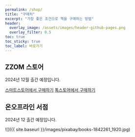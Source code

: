 ```yaml
---
permalink: /shop/
title: "구매처"
excerpt: "가장 좋은 조건으로 책을 구매하는 방법"
header:
  overlay_image: /assets/images/header-github-pages.png
  overlay_filter: 0.5
toc: true
toc_sticky: true
toc_label: 바로가기  
---
```


## ZZOM 스토어

2024년 12월 출간 예정입니다.

<!--
![]({{ site.baseurl }}/assets/images/shop/ZZOM store.png)
-->
<a href="https://smartstore.naver.com/zzom" target="_blank" class="btn btn--primary btn--small">스마트스토어에서 구매하기</a>
<a href="https://store.kakao.com/zzom" target="_blank" class="btn btn--primary btn--small">톡스토어에서 구매하기</a>
<!-- 
<a href="" target="_blank" class="btn btn--primary btn--small">쿠팡에서 구매하기</a>
<a href="" target="_blank" class="btn btn--primary btn--small">토스에서 구매하기</a>
-->

## 온오프라인 서점

2024년 12 출간 예정입니다.

![]({{ site.baseurl }}/images/pixabay/books-1842261_1920.jpg)

<!-- 
<a href="https://product.kyobobook.co.kr/detail/S000200083569" target="_blank" class="btn btn--primary btn--small">교보문고에서 구입하기</a>
<a href="https://www.aladin.co.kr/shop/wproduct.aspx?ItemId=304705923" target="_blank" class="btn btn--primary btn--small">알라딘에서 구입하기</a>
<a href="http://www.yes24.com/Product/Goods/115143425" target="_blank" class="btn btn--primary btn--small">Yes24에서 구입하기</a>
-->